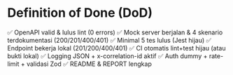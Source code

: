 # Definition of Done (DoD)

✅ OpenAPI valid & lulus lint (0 errors)
✅ Mock server berjalan & 4 skenario terdokumentasi (200/201/400/401)
✅ Minimal 5 tes lulus (Jest hijau)
✅ Endpoint bekerja lokal (201/200/400/401)
✅ CI otomatis lint+test hijau (atau bukti lokal)
✅ Logging JSON + x-correlation-id aktif
✅ Auth dummy + rate-limit + validasi Zod
✅ README & REPORT lengkap